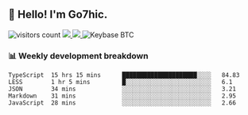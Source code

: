 ## 👋 Hello! I'm Go7hic.

 ![visitors count](https://visitors-by-url-pls-dont-use-this-in-your-repo.vercel.app/Go7hic-github-readme)
 <a href="https://twitter.com/Go7hic">
    <img src="https://img.shields.io/badge/-@Go7hic-1ca0f1?style=flat-square&labelColor=1ca0f1&logo=twitter&logoColor=white&link=https://twitter.com/Go7hic">
   <a/>
   <a href="mailto:gtfx0209@gmail.com">
    <img src="https://img.shields.io/badge/-gtfx0209@gmail.com-c14438?style=flat-square&logo=Gmail&logoColor=white&link=mailto:gtfx0209@gmail.com">
   <a/>
    ![Keybase BTC](https://img.shields.io/keybase/btc/Go7hic)
 <!--
🔭 I’m currently working
🌱 I’m currently learning
💬 Ask me about 
📫 How to reach me: 
⚡ Fun fact: 
-->
 <!--
![My Github Stats](https://github-readme-stats.vercel.app/api?username=Go7hic&show_icons=true&count_private=true)

-->

### 📊 Weekly development breakdown
<!--START_SECTION:waka-->
```text
TypeScript  15 hrs 15 mins      █████████████████████░░░░   84.83 
LESS        1 hr 5 mins         █░░░░░░░░░░░░░░░░░░░░░░░░   6.1 
JSON        34 mins             ░░░░░░░░░░░░░░░░░░░░░░░░░   3.21 
Markdown    31 mins             ░░░░░░░░░░░░░░░░░░░░░░░░░   2.95 
JavaScript  28 mins             ░░░░░░░░░░░░░░░░░░░░░░░░░   2.66
```
<!--END_SECTION:waka-->

